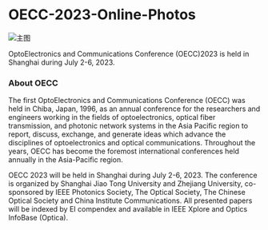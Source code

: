 
# OECC-2023-Online-Photos
![主图](https://github.com/Zaixiasen/OECC-2023-Online-Photos/assets/59352892/c0507e6a-b865-4336-892f-848eb96a7540)

OptoElectronics and Communications Conference (OECC)2023 is held in Shanghai during July 2-6, 2023.
### About OECC
The first OptoElectronics and Communications Conference (OECC) was held in Chiba, Japan, 1996, as an annual conference for the researchers and engineers working in the fields of optoelectronics, optical fiber transmission, and photonic network systems in the Asia Pacific region to report, discuss, exchange, and generate ideas which advance the disciplines of optoelectronics and optical communications. Throughout the years, OECC has become the foremost international conferences held annually in the Asia-Pacific region.

OECC 2023 will be held in Shanghai during July 2-6, 2023. The conference is organized by Shanghai Jiao Tong University and Zhejiang University, co-sponsored by IEEE Photonics Society, The Optical Society, The Chinese Optical Society and China Institute Communications. All presented papers will be indexed by EI compendex and available in IEEE Xplore and Optics InfoBase (Optica).

